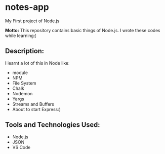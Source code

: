 # notes-app
My First project of Node.js

**Motto:** This repository contains basic things of Node.js. I wrote these codes while learning:)

## Description:
I learnt a lot of this in Node like:
- module
- NPM
- File System
- Chalk
- Nodemon
- Yargs
- Streams and Buffers
- About to start Express:)

## Tools and Technologies Used:
- Node.js
- JSON
- VS Code
